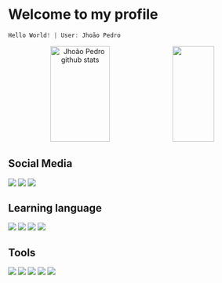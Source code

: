# Welcome to my profile
                                                       
~~~javascript
Hello World! | User: Jhoão Pedro 
~~~

</div>

<div align="center">  
  <img width="49%" height="195px" src="https://github-readme-stats.vercel.app/api?username=Jhopn&show_icons=true&count_private=true&hide_border=true&title_color=F57000&icon_color=DE4B0B&text_color=DE4B0B&bg_color=0d1117" alt="Jhoão Pedro github stats" /> 
  <img width="41%" height="195px" src="https://github-readme-stats.vercel.app/api/top-langs/?username=Jhopn&layout=compact&hide_border=true&title_color=F57000&text_color=DE4B0B&bg_color=0d1117" />
</div>

## Social Media
<div>
  <a href = "https://www.instagram.com/jhoao_ns/" target="_blank"><img src = "https://img.shields.io/badge/Instagram-E4405F?style=for-the-badge&logo=instagram&logoColor=white" target ="_blank"></a>
  <a href = "" target="_blank"><img src = "https://img.shields.io/badge/Gmail-D14836?style=for-the-badge&logo=gmail&logoColor=white" target ="_blank"></a>
  <a href = "" target="_blank"><img src = "https://img.shields.io/badge/Discord-7289DA?style=for-the-badge&logo=discord&logoColor=white" target ="_blank"></a>
</div>

##  Learning language
<div>
<a href = ""><img src = "https://img.shields.io/badge/Python-14354C?style=for-the-badge&logo=python&logoColor=white" target ="_blank"></a>
<a href = ""><img src = "https://img.shields.io/badge/HTML5-E34F26?style=for-the-badge&logo=html5&logoColor=white" target ="_blank"></a>
<a href = ""><img src = "https://img.shields.io/badge/CSS3-1572B6?style=for-the-badge&logo=css3&logoColor=white" target ="_blank"></a>
<a href = ""><img src = "https://img.shields.io/badge/JavaScript-F7DF1E.svg?style=for-the-badge&logo=JavaScript&logoColor=black" target ="_blank"></a>
</div>

## Tools
<div>
  <a href = "" target="_blank"><img src = "https://img.shields.io/badge/Colab-F9AB00?style=for-the-badge&logo=googlecolab&color=525252" target ="_blank"></a>
  <a href = ""><img src = "https://img.shields.io/badge/gimp-5C5543?style=for-the-badge&logo=gimp&logoColor=white" 
target ="_blank"></a>
  <a href = "" target="_blank"><img src = "https://img.shields.io/badge/Canva-%2300C4CC.svg?&style=for-the-badge&logo=Canva&logoColor=white" target ="_blank"></a>
  <a href = "" target="_blank"><img src = "https://img.shields.io/badge/Linux_Mint-87CF3E?style=for-the-badge&logo=linux-mint&logoColor=white" target ="_blank"></a>
  <a href = "" target="_blank"><img src = "https://img.shields.io/badge/Visual_Studio_Code-0078D4?style=for-the-badge&logo=visual%20studio%20code&logoColor=white" target ="_blank"></a>
  
</div>

  
